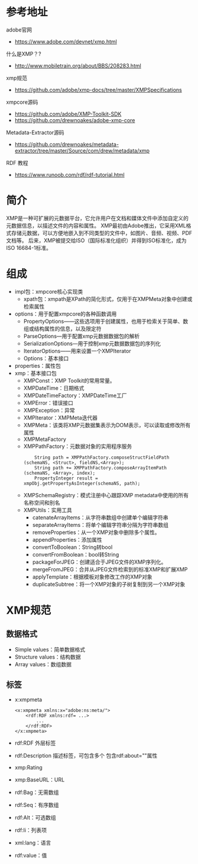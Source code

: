 # 参考地址
adobe官网
- https://www.adobe.com/devnet/xmp.html

什么是XMP？?
- http://www.mobiletrain.org/about/BBS/208283.html
  
xmp规范
- https://github.com/adobe/xmp-docs/tree/master/XMPSpecifications

xmpcore源码
- https://github.com/adobe/XMP-Toolkit-SDK
- https://github.com/drewnoakes/adobe-xmp-core

Metadata-Extractor源码
- https://github.com/drewnoakes/metadata-extractor/tree/master/Source/com/drew/metadata/xmp

RDF 教程
- https://www.runoob.com/rdf/rdf-tutorial.html

# 简介
XMP是一种可扩展的元数据平台，它允许用户在文档和媒体文件中添加自定义的元数据信息，以描述文件的内容和属性。
XMP最初由Adobe推出，它采用XML格式存储元数据，可以方便地嵌入到不同类型的文件中，如图片、音频、视频、PDF文档等。
后来，XMP被提交给ISO（国际标准化组织）并得到ISO标准化，成为ISO 16684-1标准。

# 组成
- impl包：xmpcore核心实现类
    - xpath包：xmpath是XPath的简化形式，仅用于在XMPMeta对象中创建或检索属性
- options：用于配置xmpcore的各种函数调用
    - PropertyOptions——这些选项用于创建属性，也用于检索关于简单、数组或结构属性的信息，以及限定符
    - ParseOptions—用于配置xmp元数据数据包的解析
    - SerializationOptions—用于控制xmp元数据数据包的序列化
    - IteratorOptions——用来设置一个XMPIterator
    - Options：基本接口
- properties：属性包
- xmp：基本接口包
    - XMPConst：XMP Toolkit的常用常量。
    - XMPDateTime：日期格式
    - XMPDateTimeFactory：XMPDateTime工厂
    - XMPError：错误接口
    - XMPException：异常
    - XMPIterator：XMPMeta迭代器
    - XMPMeta：该类将XMP元数据集表示为DOM表示，可以读取或修改所有属性
    - XMPMetaFactory
    - XMPPathFactory：元数据对象的实用程序服务
        ```
            String path = XMPPathFactory.composeStructFieldPath (schemaNS, <Struct>, fieldNS,<Array>);
            String path += XMPPathFactory.composeArrayItemPath (schemaNS, <Array>, index);
            PropertyInteger result = xmpObj.getPropertyAsInteger(schemaNS, path);
        ```
    - XMPSchemaRegistry：模式注册中心跟踪XMP metadata中使用的所有名称空间和别名
    - XMPUtils：实用工具
        - catenateArrayItems：从字符串数组中创建单个编辑字符串
        - separateArrayItems：将单个编辑字符串分隔为字符串数组
        - removeProperties：从一个XMP对象中删除多个属性。
        - appendProperties：添加属性
        - convertToBoolean：String转bool
        - convertFromBoolean：bool转String
        - packageForJPEG：创建适合于JPEG文件的XMP序列化。
        - mergeFromJPEG：合并从JPEG文件检索到的标准XMP和扩展XMP
        - applyTemplate：根据模板对象修改工作的XMP对象
        - duplicateSubtree：将一个XMP对象的子树复制到另一个XMP对象

# XMP规范
## 数据格式
- Simple values：简单数据格式
- Structure values：结构数据
- Array values：数组数据

## 标签
- x:xmpmeta
    ```
    <x:xmpmeta xmlns:x="adobe:ns:meta/">
        <rdf:RDF xmlns:rdf= ...>
            ...
        </rdf:RDF>
    </x:xmpmeta>
    ```

- rdf:RDF  外层标签
- rdf:Description  描述标签，可包含多个  包含rdf:about=""属性
- xmp:Rating
- xmp:BaseURL：URL
- rdf:Bag：无需数组
- rdf:Seq：有序数组
- rdf:Alt：可选数组
- rdf:li：列表项
- xml:lang：语言
- rdf:value：值

  